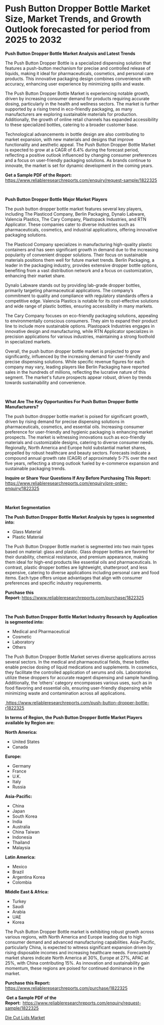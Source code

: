 <p><h1>Push Button Dropper Bottle Market Size, Market Trends, and Growth Outlook forecasted for period from 2025 to 2032</h1></p><p><strong>Push Button Dropper Bottle Market Analysis and Latest Trends</strong></p>
<p><p>The Push Button Dropper Bottle is a specialized dispensing solution that features a push-button mechanism for precise and controlled release of liquids, making it ideal for pharmaceuticals, cosmetics, and personal care products. This innovative packaging design combines convenience with accuracy, enhancing user experience by minimizing spills and waste.</p><p>The Push Button Dropper Bottle Market is experiencing notable growth, driven by increasing consumer demand for products requiring accurate dosing, particularly in the health and wellness sectors. The market is further supported by a rising trend in eco-friendly packaging, as many manufacturers are exploring sustainable materials for production. Additionally, the growth of online retail channels has expanded accessibility to these specialized bottles, catering to a broader customer base.</p><p>Technological advancements in bottle design are also contributing to market expansion, with new materials and designs that improve functionality and aesthetic appeal. The Push Button Dropper Bottle Market is expected to grow at a CAGR of 6.4% during the forecast period, reflecting a positive outlook influenced by changing consumer preferences and a focus on user-friendly packaging solutions. As brands continue to innovate, the market is set for dynamic development in the coming years.</p></p>
<p><strong>Get a Sample PDF of the Report:&nbsp;</strong> <a href="https://www.reliableresearchreports.com/enquiry/request-sample/1822325?utm_campaign=2283&utm_medium=2&utm_source=Github&utm_content=ia&utm_term=08032025&utm_id=push-button-dropper-bottle">https://www.reliableresearchreports.com/enquiry/request-sample/1822325</a></p>
<p>&nbsp;</p>
<p><strong>Push Button Dropper Bottle Major Market Players</strong></p>
<p><p>The push button dropper bottle market features several key players, including The Plasticod Company, Berlin Packaging, Dynalo Labware, Valencia Plastics, The Cary Company, Plastopack Industries, and RTN Applicator. These companies cater to diverse industries such as pharmaceuticals, cosmetics, and industrial applications, offering innovative packaging solutions.</p><p>The Plasticod Company specializes in manufacturing high-quality plastic containers and has seen significant growth in demand due to the increasing popularity of convenient dropper solutions. Their focus on sustainable materials positions them well for future market trends. Berlin Packaging, a leader in the packaging industry, provides extensive dropper bottle options, benefiting from a vast distribution network and a focus on customization, enhancing their market share.</p><p>Dynalo Labware stands out by providing lab-grade dropper bottles, primarily targeting pharmaceutical applications. The company’s commitment to quality and compliance with regulatory standards offers a competitive edge. Valencia Plastics is notable for its cost-effective solutions and wide range of plastic bottles, ensuring accessibility in many markets. </p><p>The Cary Company focuses on eco-friendly packaging solutions, appealing to environmentally conscious consumers. They aim to expand their product line to include more sustainable options. Plastopack Industries engages in innovative design and manufacturing, while RTN Applicator specializes in precision applications for various industries, maintaining a strong foothold in specialized markets.</p><p>Overall, the push button dropper bottle market is projected to grow significantly, influenced by the increasing demand for user-friendly and precise dispensing solutions. While specific revenue figures for each company may vary, leading players like Berlin Packaging have reported sales in the hundreds of millions, reflecting the lucrative nature of this segment. The market's future prospects appear robust, driven by trends towards sustainability and convenience.</p></p>
<p>&nbsp;</p>
<p><strong>What Are The Key Opportunities For Push Button Dropper Bottle Manufacturers?</strong></p>
<p><p>The push button dropper bottle market is poised for significant growth, driven by rising demand for precise dispensing solutions in pharmaceuticals, cosmetics, and essential oils. Increasing consumer preference for user-friendly and hygienic packaging is enhancing market prospects. The market is witnessing innovations such as eco-friendly materials and customizable designs, catering to diverse consumer needs. Regionally, North America and Europe hold substantial market shares, propelled by robust healthcare and beauty sectors. Forecasts indicate a compound annual growth rate (CAGR) of approximately 5-7% over the next five years, reflecting a strong outlook fueled by e-commerce expansion and sustainable packaging trends.</p></p>
<p><strong>Inquire or Share Your Questions If Any Before Purchasing This Report:</strong> <a href="https://www.reliableresearchreports.com/enquiry/pre-order-enquiry/1822325?utm_campaign=2283&utm_medium=2&utm_source=Github&utm_content=ia&utm_term=08032025&utm_id=push-button-dropper-bottle">https://www.reliableresearchreports.com/enquiry/pre-order-enquiry/1822325</a></p>
<p>&nbsp;</p>
<p><strong>Market Segmentation</strong></p>
<p><strong>The Push Button Dropper Bottle Market Analysis by types is segmented into:</strong></p>
<p><ul><li>Glass Material</li><li>Plastic Material</li></ul></p>
<p><p>The Push Button Dropper Bottle market is segmented into two main types based on material: glass and plastic. Glass dropper bottles are favored for their durability, chemical resistance, and premium appearance, making them ideal for high-end products like essential oils and pharmaceuticals. In contrast, plastic dropper bottles are lightweight, shatterproof, and less expensive, catering to diverse applications including personal care and food items. Each type offers unique advantages that align with consumer preferences and specific industry requirements.</p></p>
<p><strong>Purchase this Report:&nbsp;</strong><a href="https://www.reliableresearchreports.com/purchase/1822325?utm_campaign=2283&utm_medium=2&utm_source=Github&utm_content=ia&utm_term=08032025&utm_id=push-button-dropper-bottle">https://www.reliableresearchreports.com/purchase/1822325</a></p>
<p>&nbsp;</p>
<p><strong>The Push Button Dropper Bottle Market Industry Research by Application is segmented into:</strong></p>
<p><ul><li>Medical and Pharmaceutical</li><li>Cosmetic</li><li>Laboratory</li><li>Others</li></ul></p>
<p><p>The Push Button Dropper Bottle Market serves diverse applications across several sectors. In the medical and pharmaceutical fields, these bottles enable precise dosing of liquid medications and supplements. In cosmetics, they facilitate the controlled application of serums and oils. Laboratories utilize these droppers for accurate reagent dispensing and sample handling. Additionally, the ‘others’ category encompasses various uses, such as in food flavoring and essential oils, ensuring user-friendly dispensing while minimizing waste and contamination across all applications.</p></p>
<p><a href="https://www.reliableresearchreports.com/push-button-dropper-bottle-r1822325?utm_campaign=2283&utm_medium=2&utm_source=Github&utm_content=ia&utm_term=08032025&utm_id=push-button-dropper-bottle">&nbsp;https://www.reliableresearchreports.com/push-button-dropper-bottle-r1822325</a></p>
<p><strong>In terms of Region, the Push Button Dropper Bottle Market Players available by Region are:</strong></p>
<p>
    <p> <strong> North America: </strong>
        <ul>
            <li>United States</li>
            <li>Canada</li>
        </ul>
        </p> 
    <p> <strong> Europe: </strong>
        <ul>
            <li>Germany</li>
            <li>France</li>
            <li>U.K.</li>
            <li>Italy</li>
            <li>Russia</li>
        </ul>
        </p> 
    <p> <strong> Asia-Pacific: </strong>
        <ul>
            <li>China</li>
            <li>Japan</li>
            <li>South Korea</li>
            <li>India</li>
            <li>Australia</li>
            <li>China Taiwan</li>
            <li>Indonesia</li>
            <li>Thailand</li>
            <li>Malaysia</li>
        </ul>
        </p> 
    <p> <strong> Latin America: </strong>
        <ul>
            <li>Mexico</li>
            <li>Brazil</li>
            <li>Argentina Korea</li>
            <li>Colombia</li>
        </ul>
        </p> 
    <p> <strong> Middle East & Africa: </strong>
        <ul>
            <li>Turkey</li>
            <li>Saudi</li>
            <li>Arabia</li>
            <li>UAE</li>
            <li>Korea</li>
        </ul>
    </p>
    </p>
<p><p>The Push Button Dropper Bottle market is exhibiting robust growth across various regions, with North America and Europe leading due to high consumer demand and advanced manufacturing capabilities. Asia-Pacific, particularly China, is expected to witness significant expansion driven by rising disposable incomes and increasing healthcare needs. Forecasted market shares indicate North America at 30%, Europe at 27%, APAC at 25%, with China contributing 15%. As innovation and sustainability gain momentum, these regions are poised for continued dominance in the market.</p></p>
<p><strong>Purchase this Report: </strong><a href="https://www.reliableresearchreports.com/purchase/1822325?utm_campaign=2283&utm_medium=2&utm_source=Github&utm_content=ia&utm_term=08032025&utm_id=push-button-dropper-bottle">https://www.reliableresearchreports.com/purchase/1822325</a></p>
<p>&nbsp;<strong>Get a Sample PDF of the Report:&nbsp;&nbsp;</strong><a href="https://www.reliableresearchreports.com/enquiry/request-sample/1822325?utm_campaign=2283&utm_medium=2&utm_source=Github&utm_content=ia&utm_term=08032025&utm_id=push-button-dropper-bottle">https://www.reliableresearchreports.com/enquiry/request-sample/1822325</a></p>
<p><strong></strong></p>
<p><p><a href="https://github.com/mcfred89/Market-Research-Report-List-1/blob/main/die-cut-lids-market.md?utm_campaign=2283&utm_medium=2&utm_source=Github&utm_content=ia&utm_term=08032025&utm_id=push-button-dropper-bottle">Die Cut Lids Market</a></p></p>